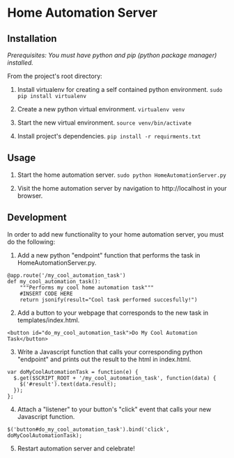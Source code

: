 # Home Automation Server

## Installation

*Prerequisites: You must have python and pip (python package manager) installed.*

From the project's root directory:

1. Install virtualenv for creating a self contained python environment.
	`sudo pip install virtualenv`

2. Create a new python virtual environment.
	`virtualenv venv`

3. Start the new virtual environment.
	`source venv/bin/activate`

4. Install project's dependencies.
	`pip install -r requirments.txt`

## Usage

1. Start the home automation server.
	`sudo python HomeAutomationServer.py`

2. Visit the home automation server by navigation to http://localhost in your browser.

## Development

In order to add new functionality to your home automation server, you must do the following:

1. Add a new python "endpoint" function that performs the task in HomeAutomationServer.py.

  ```
  @app.route('/my_cool_automation_task')
  def my_cool_automation_task():
      """Performs my cool home automation task"""
      #INSERT CODE HERE
      return jsonify(result="Cool task performed succesfully!")
  ```

2. Add a button to your webpage that corresponds to the new task in templates/index.html.

  ```
  <button id="do_my_cool_automation_task">Do My Cool Automation Task</button>
  ```

3. Write a Javascript function that calls your corresponding python "endpoint" and prints out the result to the html in index.html.

  ```
  var doMyCoolAutomationTask = function(e) {
    $.get($SCRIPT_ROOT + '/my_cool_automation_task', function(data) {
      $('#result').text(data.result);
    });
  };
  ```

4. Attach a "listener" to your button's "click" event that calls your new Javascript function.

  ```
  $('button#do_my_cool_automation_task').bind('click', doMyCoolAutomationTask);
  ```

5. Restart automation server and celebrate!